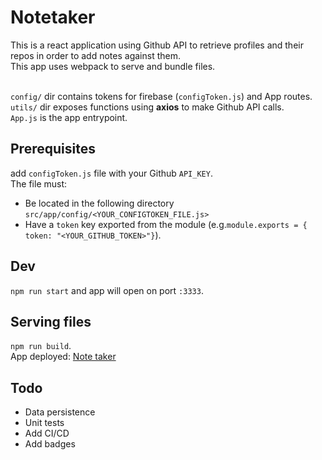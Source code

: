 # Notetaker

This is a react application using Github API to retrieve profiles and their repos in order to add notes against them.</br>
This app uses webpack to serve and bundle files.</br></br>

`config/` dir contains tokens for firebase (`configToken.js`) and App routes.</br>
`utils/` dir exposes functions using <b>axios</b> to make Github API calls.</br>
`App.js` is the app entrypoint.



## Prerequisites

add `configToken.js` file with your Github `API_KEY`.</br>
The file must:
- Be located in the following directory `src/app/config/<YOUR_CONFIGTOKEN_FILE.js>`
- Have a `token` key exported from the module (e.g.`module.exports = { token: "<YOUR_GITHUB_TOKEN>"}`).


## Dev

`npm run start` and app will open on port `:3333`.


## Serving files

`npm run build`.</br>
App deployed: [Note taker](http://http://note-taker.surge.sh/)


## Todo

- Data persistence
- Unit tests
- Add CI/CD
- Add badges

